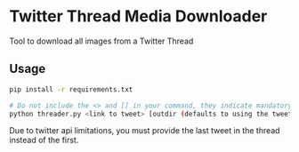 # Twitter Thread Media Downloader

Tool to download all images from a Twitter Thread

## Usage

```bash
pip install -r requirements.txt

# Do not include the <> and [] in your command, they indicate mandatory (<>) and optional ([]) arguments.
python threader.py <link to tweet> [outdir (defaults to using the tweet ID as dirname)] [whether to create individual subfolders per tweet (y|n)]
```

Due to twitter api limitations, you must provide the last tweet in the thread instead of the first.
